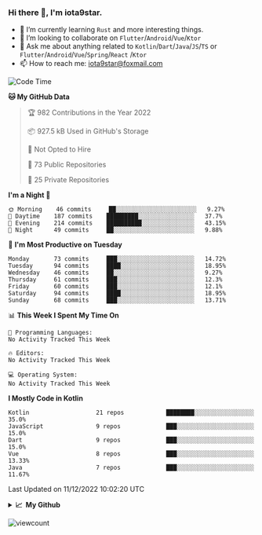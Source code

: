 ### Hi there 👋, I'm iota9star.

- 🌱 I’m currently learning `Rust` and more interesting things.
- 👯 I’m looking to collaborate on `Flutter`/`Android`/`Vue`/`Ktor`
- 💬 Ask me about anything related to `Kotlin`/`Dart`/`Java`/`JS`/`TS` or `Flutter`/`Android`/`Vue`/`Spring`/`React`
  /`Ktor`
- 📫 How to reach me: [iota9star@foxmail.com](iota9star@foxmail.com)



<!--START_SECTION:waka-->
![Code Time](http://img.shields.io/badge/Code%20Time-3%2C090%20hrs%2054%20mins-blue)

**🐱 My GitHub Data** 

> 🏆 982 Contributions in the Year 2022
 > 
> 📦 927.5 kB Used in GitHub's Storage 
 > 
> 🚫 Not Opted to Hire
 > 
> 📜 73 Public Repositories 
 > 
> 🔑 25 Private Repositories  
 > 
**I'm a Night 🦉** 

```text
🌞 Morning    46 commits     ██░░░░░░░░░░░░░░░░░░░░░░░   9.27% 
🌆 Daytime    187 commits    █████████░░░░░░░░░░░░░░░░   37.7% 
🌃 Evening    214 commits    ██████████░░░░░░░░░░░░░░░   43.15% 
🌙 Night      49 commits     ██░░░░░░░░░░░░░░░░░░░░░░░   9.88%

```
📅 **I'm Most Productive on Tuesday** 

```text
Monday       73 commits     ███░░░░░░░░░░░░░░░░░░░░░░   14.72% 
Tuesday      94 commits     ████░░░░░░░░░░░░░░░░░░░░░   18.95% 
Wednesday    46 commits     ██░░░░░░░░░░░░░░░░░░░░░░░   9.27% 
Thursday     61 commits     ███░░░░░░░░░░░░░░░░░░░░░░   12.3% 
Friday       60 commits     ███░░░░░░░░░░░░░░░░░░░░░░   12.1% 
Saturday     94 commits     ████░░░░░░░░░░░░░░░░░░░░░   18.95% 
Sunday       68 commits     ███░░░░░░░░░░░░░░░░░░░░░░   13.71%

```


📊 **This Week I Spent My Time On** 

```text
💬 Programming Languages: 
No Activity Tracked This Week

🔥 Editors: 
No Activity Tracked This Week

💻 Operating System: 
No Activity Tracked This Week

```

**I Mostly Code in Kotlin** 

```text
Kotlin                   21 repos            ████████░░░░░░░░░░░░░░░░░   35.0% 
JavaScript               9 repos             ███░░░░░░░░░░░░░░░░░░░░░░   15.0% 
Dart                     9 repos             ███░░░░░░░░░░░░░░░░░░░░░░   15.0% 
Vue                      8 repos             ███░░░░░░░░░░░░░░░░░░░░░░   13.33% 
Java                     7 repos             ███░░░░░░░░░░░░░░░░░░░░░░   11.67%

```



 Last Updated on 11/12/2022 10:02:20 UTC
<!--END_SECTION:waka-->

<details>
  <summary><b>📈&nbsp;&nbsp;My Github</b></summary>
  <br>
  <img src='https://github-profile-trophy.vercel.app/?username=iota9star'>
  <img src='https://bad-apple-github-readme.vercel.app/api?show_bg=1&username=iota9star&hide_title=true'>
  <img src='http://cr-skills-chart-widget.azurewebsites.net/api/api?username=iota9star'>
</details>


![viewcount](https://count.getloli.com/get/@iota9star?theme=rule34)
